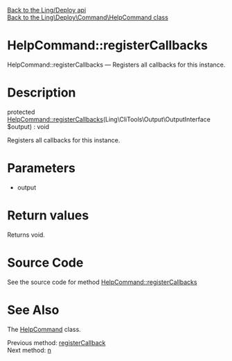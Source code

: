 [Back to the Ling/Deploy api](https://github.com/lingtalfi/Deploy/blob/master/doc/api/Ling/Deploy.md)<br>
[Back to the Ling\Deploy\Command\HelpCommand class](https://github.com/lingtalfi/Deploy/blob/master/doc/api/Ling/Deploy/Command/HelpCommand.md)


HelpCommand::registerCallbacks
================



HelpCommand::registerCallbacks — Registers all callbacks for this instance.




Description
================


protected [HelpCommand::registerCallbacks](https://github.com/lingtalfi/Deploy/blob/master/doc/api/Ling/Deploy/Command/HelpCommand/registerCallbacks.md)(Ling\CliTools\Output\OutputInterface $output) : void




Registers all callbacks for this instance.




Parameters
================


- output

    


Return values
================

Returns void.








Source Code
===========
See the source code for method [HelpCommand::registerCallbacks](https://github.com/lingtalfi/Deploy/blob/master/Command/HelpCommand.php#L146-L516)


See Also
================

The [HelpCommand](https://github.com/lingtalfi/Deploy/blob/master/doc/api/Ling/Deploy/Command/HelpCommand.md) class.

Previous method: [registerCallback](https://github.com/lingtalfi/Deploy/blob/master/doc/api/Ling/Deploy/Command/HelpCommand/registerCallback.md)<br>Next method: [n](https://github.com/lingtalfi/Deploy/blob/master/doc/api/Ling/Deploy/Command/HelpCommand/n.md)<br>

